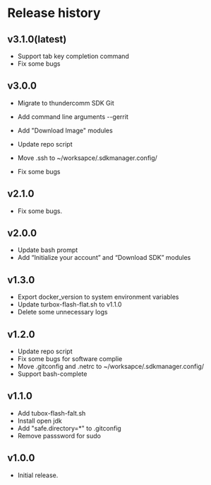 # Release history

## v3.1.0(latest)

- Support tab key completion command
- Fix some bugs

## v3.0.0

- Migrate to thundercomm SDK Git
- Add  command line arguments --gerrit
- Add "Download Image" modules

- Update repo script
- Move .ssh to ~/worksapce/.sdkmanager.config/
- Fix some bugs

## v2.1.0

- Fix some bugs.

## v2.0.0

- Update bash prompt
- Add “Initialize your account” and “Download SDK” modules

## v1.3.0

- Export docker_version to system environment variables
- Update turbox-flash-flat.sh to v1.1.0
- Delete some unnecessary logs

## v1.2.0

- Update repo script
- Fix some bugs for software complie
- Move .gitconfig and .netrc to ~/worksapce/.sdkmanager.config/
- Support bash-complete

## v1.1.0

- Add tubox-flash-falt.sh
- Install open jdk
- Add "safe.directory=*" to .gitconfig
- Remove passsword for sudo

## v1.0.0

- Initial release.